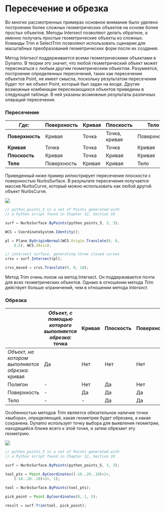 # Пересечение и обрезка

Во многих рассмотренных примерах основное внимание было уделено построению более сложных геометрических объектов на основе более простых объектов. Методы Intersect позволяют делать обратное, а именно получать простые геометрические объекты из сложных. Команды Trim и SelectTrim позволяют использовать сценарии для масштабных преобразований геометрических форм после их создания.

Метод _Intersect_ поддерживается всеми геометрическими объектами в Dynamo. В теории это значит, что любой геометрический объект может пересекаться с любым другим геометрическим объектом. Разумеется, построение определенных пересечений, таких как пересечение объектов Point, не имеет смысла, поскольку результатом пересечения будет тот же объект Point, который был задан на входе. Другие возможные комбинации пересекающихся объектов приведены в следующей таблице. В ней указаны возможные результаты различных операций пересечения.

### **Пересечение**

| _Где:_     | Поверхность | Кривая | Плоскость        | Тело   |
| ----------- | ------- | ----- | ------------ | ------- |
| **Поверхность** | Кривая   | Точка | Точка, кривая | Поверхность |
| **Кривая**   | Точка   | Точка | Точка        | Кривая   |
| **Плоскость**   | Кривая   | Точка | Кривая        | Кривая   |
| **Тело**   | Поверхность | Кривая | Кривая        | Тело   |

Приведенный ниже пример иллюстрирует пересечение плоскости с поверхностью NurbsSurface. В результате пересечения получается массив NurbsCurve, который можно использовать как любой другой объект NurbsCurve.

![](../images/8-2/8/IntersectionAndTrim\_01.png)

```js
// python_points_5 is a set of Points generated with
// a Python script found in Chapter 12, Section 10

surf = NurbsSurface.ByPoints(python_points_5, 3, 3);

WCS = CoordinateSystem.Identity();

pl = Plane.ByOriginNormal(WCS.Origin.Translate(0, 0,
    0.5), WCS.ZAxis);

// intersect surface, generating three closed curves
crvs = surf.Intersect(pl);

crvs_moved = crvs.Translate(0, 0, 10);
```

Метод _Trim_ очень похож на метод Intersect. Он поддерживается почти для всех геометрических объектов. Однако в отношении метода _Trim_ действует больше ограничений, чем в отношении метода _Intersect_.

### **Обрезка**

|             | _Объект, с помощью которого выполняется обрезка_: точка | Кривая | Плоскость | Поверхность | Тело |
| ----------- | -------------- | ----- | ----- | ------- | ----- |
| _Объект, на котором выполняется обрезка_: кривая | Да            | Нет    | Нет    | Нет      | Нет    |
| Полигон     | -              | Нет    | Да   | Нет      | Нет    |
| Поверхность     | -              | Да   | Да   | Да     | Да   |
| Тело       | -              | -     | Да   | Да     | Да   |

Особенностью методов _Trim_ является обязательное наличие точки «выбора», определяющей, какая геометрия будет обрезана, а какая сохранена. Dynamo использует точку выбора для выявления геометрии, находящейся ближе всего к этой точке, и затем обрезает эту геометрию.

![](../images/8-2/8/IntersectionAndTrim\_02.png)

```js
// python_points_5 is a set of Points generated with
// a Python script found in Chapter 12, Section 10

surf = NurbsSurface.ByPoints(python_points_5, 3, 3);

tool_pts = Point.ByCoordinates((-10..20..10)<1>,
    (-10..20..10)<2>, 1);

tool = NurbsSurface.ByPoints(tool_pts);

pick_point = Point.ByCoordinates(8, 1, 3);

result = surf.Trim(tool, pick_point);
```
